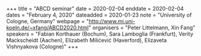 +++
title = "ABCD seminar"
date = 2020-02-04
enddate = 2020-02-04
dates = "February 4, 2020"
dateadded = 2020-01-23
note = "University of Cologne, Germany"
webpage = "http://www.mi.uni-koeln.de/~xfang/ABCD2020.html"
organisers = "Peter Littelmann, Xin Fang"
speakers = "Fabian Korthauer (Bochum), Sara Lamboglia (Frankfurt), Verity Mackscheidt (Aachen), Elizabeth Mili&#263;evi&#263; (Haverford), Elizaveta Vishnyakova (Cologne)"
+++
